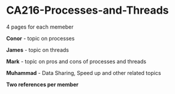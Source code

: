 # CA216-Processes-and-Threads

4 pages for each memeber

**Conor** - topic on processes

**James** - topic on threads

**Mark** - topic on pros and cons of processes and threads

**Muhammad** - Data Sharing, Speed up and other related topics

**Two references per member**